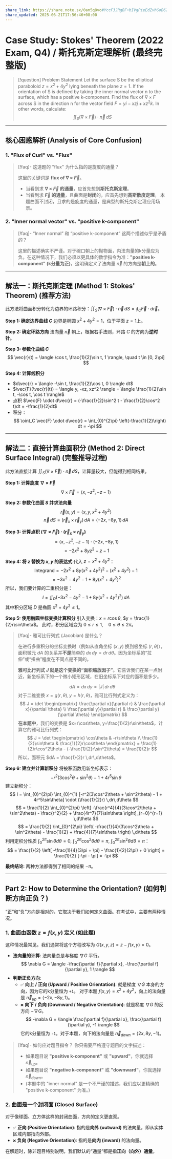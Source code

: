 ```yaml
---
share_link: https://share.note.sx/0an5q8vo#YccF3JRgBF+bIVgPieEdZvhGoB62m0tf32sAkPGULOI
share_updated: 2025-06-21T17:56:46+08:00
---
```

# Case Study: Stokes' Theorem (2022 Exam, Q4) / 斯托克斯定理解析 (最终完整版)

> [!question] Problem Statement
> Let the surface S be the elliptical paraboloid $z=x^2+4y^2$ lying beneath the plane $z=1$. If the orientation of S is defined by taking the inner normal vector n to the surface, which has a positive k-component.
> Find the flux of $\nabla\times F$ across S in the direction n for the vector field $F=yi-xzj+xz^{2}k$.
> In other words, calculate:
> $$ \iint_{S} (\nabla \times \vec{F}) \cdot \vec{n} \, dS $$

---

## 核心困惑解析 (Analysis of Core Confusion)

### 1. "Flux of Curl" vs. "Flux"
> [!faq]- 这道题的 "flux" 为什么指的是旋度的通量？
> 
> 这里的关键词是 **flux of $\nabla \times \vec{F}$**。
> * 当看到求 **$\nabla \times \vec{F}$ 的通量**，应首先想到**斯托克斯定理**。
> * 当看到求 **$\vec{F}$ 的通量**，且曲面是**封闭**的，应首先想到**高斯散度定理**。
> 本题曲面不封闭，且求的是旋度的通量，是典型的斯托克斯定理应用场景。

### 2. "Inner normal vector" vs. "positive k-component"
> [!faq]- “Inner normal” 和 “positive k-component” 这两个描述似乎是矛盾的？
> 
> 这里的描述确实不严谨。对于碗口朝上的抛物面，内法向量的k分量应为负。在这种情况下，我们必须以更具体的数学指令为准：**"positive k-component" (k分量为正)**，这明确定义了法向量 $\vec{n}$ 的方向是**朝上的**。

---

## 解法一：斯托克斯定理 (Method 1: Stokes' Theorem) (推荐方法)

此方法将曲面积分转化为边界的环路积分：$\iint_S (\nabla \times \vec{F}) \cdot \vec{n} \, dS = \oint_C \vec{F} \cdot d\vec{r}$。

**Step 1: 确定边界曲线 $C$**
边界是椭圆 $x^2+4y^2 = 1$，位于平面 $z=1$上。

**Step 2: 确定环路方向**
法向量 $\vec{n}$ 朝上，根据右手法则，环路 $C$ 的方向为**逆时针**。

**Step 3: 参数化曲线 $C$**
$$ \vec{r}(t) = \langle \cos t, \frac{1}{2}\sin t, 1 \rangle, \quad t \in [0, 2\pi] $$

**Step 4: 计算线积分**
* $d\vec{r} = \langle -\sin t, \frac{1}{2}\cos t, 0 \rangle dt$
* $\vec{F}(\vec{r}(t)) = \langle y, -xz, xz^2 \rangle = \langle \frac{1}{2}\sin t, -\cos t, \cos t \rangle$
* 点积 $\vec{F} \cdot d\vec{r} = (-\frac{1}{2}\sin^2 t - \frac{1}{2}\cos^2 t)dt = -\frac{1}{2}dt$
* 积分：
    $$ \oint_C \vec{F} \cdot d\vec{r} = \int_{0}^{2\pi} \left(-\frac{1}{2}\right) dt = -\pi $$

---

## 解法二：直接计算曲面积分 (Method 2: Direct Surface Integral) (完整推导过程)

此方法直接计算 $\iint_S (\nabla \times \vec{F}) \cdot \vec{n} \, dS$，计算量较大，但能得到相同结果。

**Step 1: 计算旋度 $\nabla \times \vec{F}$**
$$ \nabla \times \vec{F} = \langle x, -z^2, -z-1 \rangle $$

**Step 2: 参数化曲面 $S$ 并求法向量**
$$ \vec{r}(x,y) = \langle x, y, x^2+4y^2 \rangle $$
$$ \vec{n}\,dS = (\vec{r}_x \times \vec{r}_y) \,dA = \langle -2x, -8y, 1 \rangle \,dA $$

**Step 3: 计算点积 $(\nabla \times \vec{F}) \cdot (\vec{r}_x \times \vec{r}_y)$**
$$ = \langle x, -z^2, -z-1 \rangle \cdot \langle -2x, -8y, 1 \rangle $$
$$ = -2x^2 + 8yz^2 - z - 1 $$

**Step 4: 将 $z$ 替换为 $x,y$ 的表达式**
代入 $z=x^2+4y^2$：
$$ \text{Integrand} = -2x^2 + 8y(x^2+4y^2)^2 - (x^2+4y^2) - 1 $$
$$ = -3x^2 - 4y^2 - 1 + 8y(x^2+4y^2)^2 $$
所以，我们要计算的二重积分是：
$$ I = \iint_{D} (-3x^2 - 4y^2 - 1 + 8y(x^2+4y^2)^2) \, dA $$
其中积分区域 $D$ 是椭圆 $x^2+4y^2 \le 1$。

**Step 5: 使用椭圆坐标变换计算积分**
引入变换：$x = r\cos\theta$, $y = \frac{1}{2}r\sin\theta$。
此时，积分区域变为 $0 \le r \le 1, \quad 0 \le \theta \le 2\pi$。

> [!faq]- 雅可比行列式 (Jacobian) 是什么？
> 
> 在进行多重积分的坐标变换时（例如从直角坐标 $(x,y)$ 换到极坐标 $(r,\theta)$），面积微元 $dA$ 的关系并**不是**简单的 $dx\,dy = dr\,d\theta$。因为坐标系的“拉伸”或“扭曲”程度在不同点是不同的。
> 
> **雅可比行列式 $J$ 就是这个变换的“面积缩放因子”**。它告诉我们在某一点附近，新坐标系下的一个微小矩形区域，在旧坐标系下对应的面积是多少。
> 
> $$ dA = dx\,dy = |J| \,dr\,d\theta $$
> 对于二维变换 $x=g(r,\theta), y=h(r,\theta)$，雅可比行列式定义为：
> $$ J = \det \begin{pmatrix} \frac{\partial x}{\partial r} & \frac{\partial x}{\partial \theta} \\ \frac{\partial y}{\partial r} & \frac{\partial y}{\partial \theta} \end{pmatrix} $$
> **在本题中**，我们的变换是 $x=r\cos\theta, y=\frac{1}{2}r\sin\theta$，计算它的雅可比行列式：
> $$ J = \det \begin{pmatrix} \cos\theta & -r\sin\theta \\ \frac{1}{2}\sin\theta & \frac{1}{2}r\cos\theta \end{pmatrix} = \frac{1}{2}r\cos^2\theta - (-\frac{1}{2}r\sin^2\theta) = \frac{1}{2}r $$
> 所以，面积元 $dA = \frac{1}{2}r \,dr\,d\theta$。

**Step 6: 建立并计算新积分**
将被积函数用新坐标表示：
$$ -r^2(3\cos^2\theta + \sin^2\theta) - 1 + 4r^5\sin\theta $$
建立新积分：
$$ I = \int_{0}^{2\pi} \int_{0}^{1} [-r^2(3\cos^2\theta + \sin^2\theta) - 1 + 4r^5\sin\theta] \cdot (\frac{1}{2}r) \,dr\,d\theta $$
$$ = \frac{1}{2} \int_{0}^{2\pi} \left[ -\frac{r^4}{4}(3\cos^2\theta + \sin^2\theta) - \frac{r^2}{2} + \frac{4r^7}{7}\sin\theta \right]_{r=0}^{r=1} \,d\theta $$
$$ = \frac{1}{2} \int_{0}^{2\pi} \left( -\frac{1}{4}(3\cos^2\theta + \sin^2\theta) - \frac{1}{2} + \frac{4}{7}\sin\theta \right) \,d\theta $$
利用定积分性质 $\int_0^{2\pi}\sin\theta d\theta=0$, $\int_0^{2\pi}\cos^2\theta d\theta=\pi$, $\int_0^{2\pi}\sin^2\theta d\theta=\pi$：
$$ = \frac{1}{2} \left[ -\frac{1}{4}(3\pi + \pi) - \frac{1}{2}(2\pi) + 0 \right] = \frac{1}{2} [-\pi - \pi] = -\pi $$

**最终结论**:
两种方法都得到了相同的结果 $-\pi$。

---

## Part 2: How to Determine the Orientation? (如何判断方向正负？)

“正”和“负”方向是相对的，它取决于我们如何定义曲面。在考试中，主要有两种情况。

### 1. 曲面由函数 $z=f(x,y)$ 定义 (如此题)

这种情况最常见。我们通常将这个方程改写为 $G(x,y,z) = z - f(x,y) = 0$。

* **法向量的计算**: 法向量总是与梯度 $\nabla G$ 平行。
    $$ \nabla G = \langle -\frac{\partial f}{\partial x}, -\frac{\partial f}{\partial y}, 1 \rangle $$
* **判断正负方向**:
    * `✅` **向上 / 正向 (Upward / Positive Orientation)**:
        就是梯度 $\nabla G$ 本身的方向，因为它的k分量恒为 `+1`。
        对于本题 $f(x,y)=x^2+4y^2$，向上的法向量是 $\vec{n}_{up} = \langle -2x, -8y, 1 \rangle$。
    * `❌` **向下 / 负向 (Downward / Negative Orientation)**:
        就是梯度 $\nabla G$ 的反方向 $-\nabla G$。
        $$ -\nabla G = \langle \frac{\partial f}{\partial x}, \frac{\partial f}{\partial y}, -1 \rangle $$
        它的k分量恒为 `-1`。对于本题，向下的法向量是 $\vec{n}_{down} = \langle 2x, 8y, -1 \rangle$。

> [!faq]- 如何应对题目指令？
> 你只需要严格遵守题目的文字描述：
> * 如果题目说 **"positive k-component"** 或 **"upward"**，你就选择 $\vec{n}_{up}$。
> * 如果题目说 **"negative k-component"** 或 **"downward"**，你就选择 $\vec{n}_{down}$。
> * (本题中的 "inner normal" 是一个不严谨的描述，我们应以更精确的 "positive k-component" 为准。)

### 2. 曲面是一个封闭面 (Closed Surface)

对于像球面、立方体这样的封闭曲面，方向的定义更直观。

* `✅` **正向 (Positive Orientation)**: 指的是**向外 (outward)** 的法向量，即从实体区域内部指向外部。
* `❌` **负向 (Negative Orientation)**: 指的是**向内 (inward)** 的法向量。

在解题时，除非题目特别说明，我们默认的“通量”都是指**正向（向外）通量**。